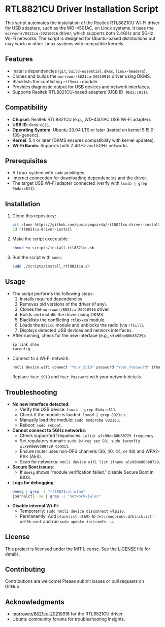 # RTL8821CU Driver Installation Script

This script automates the installation of the Realtek RTL8821CU Wi-Fi driver for USB adapters, such as the WD-4501AC, on Linux systems. It uses the `morrownr/8821cu-20210916` driver, which supports both 2.4GHz and 5GHz Wi-Fi networks. The script is designed for Ubuntu-based distributions but may work on other Linux systems with compatible kernels.

## Features

- Installs dependencies (`git`, `build-essential`, `dkms`, `linux-headers`).
- Clones and builds the `morrownr/8821cu-20210916` driver using DKMS.
- Blacklists the conflicting `rtl8xxxu` module.
- Provides diagnostic output for USB devices and network interfaces.
- Supports Realtek RTL8821CU-based adapters (USB ID: `0bda:c811`).

## Compatibility

- **Chipset**: Realtek RTL8821CU (e.g., WD-4501AC USB Wi-Fi adapter).
- **USB ID**: `0bda:c811`.
- **Operating System**: Ubuntu 20.04 LTS or later (tested on kernel 5.15.0-139-generic).
- **Kernel**: 5.4 or later (DKMS ensures compatibility with kernel updates).
- **Wi-Fi Bands**: Supports both 2.4GHz and 5GHz networks.

## Prerequisites

- A Linux system with `sudo` privileges.
- Internet connection for downloading dependencies and the driver.
- The target USB Wi-Fi adapter connected (verify with `lsusb | grep 0bda:c811`).

## Installation

1. Clone this repository:
   ```bash
   git clone https://github.com/gustavoguarda/rtl8821cu-driver-install.git
   cd rtl8821cu-driver-install
   ```
2. Make the script executable:
   ```bash
   chmod +x scripts/install_rtl8821cu.sh
   ```
3. Run the script with `sudo`:
   ```bash
   sudo ./scripts/install_rtl8821cu.sh
   ```

## Usage

- The script performs the following steps:
  1. Installs required dependencies.
  2. Removes old versions of the driver (if any).
  3. Clones the `morrownr/8821cu-20210916` driver.
  4. Builds and installs the driver using DKMS.
  5. Blacklists the conflicting `rtl8xxxu` module.
  6. Loads the `8821cu` module and unblocks the radio (via `rfkill`).
  7. Displays detected USB devices and network interfaces.
- After running, check for the new interface (e.g., `wlx90de80b88729`):
  ```bash
  ip link show
  iwconfig
  ```
- Connect to a Wi-Fi network:
  ```bash
  nmcli device wifi connect "Your_SSID" password "Your_Password" ifname wlx90de80b88729
  ```
  Replace `Your_SSID` and `Your_Password` with your network details.

## Troubleshooting

- **No new interface detected**:
  - Verify the USB device: `lsusb | grep 0bda:c811`.
  - Check if the module is loaded: `lsmod | grep 8821cu`.
  - Manually load the module: `sudo modprobe 8821cu`.
  - Reboot: `sudo reboot`.
- **Cannot connect to 5GHz networks**:
  - Check supported frequencies: `iwlist wlx90de80b88729 frequency`.
  - Set regulatory domain: `sudo iw reg set BR; sudo iwconfig wlx90de80b88729 commit`.
  - Ensure router uses non-DFS channels (36, 40, 44, or 48) and WPA2-PSK (AES).
  - Scan for networks: `nmcli device wifi list ifname wlx90de80b88729`.
- **Secure Boot issues**:
  - If `dmesg` shows "module verification failed," disable Secure Boot in BIOS.
- **Logs for debugging**:
  ```bash
  dmesg | grep -i "rtl8821cu\|wlan"
  journalctl -xe | grep -i "network\|wlan"
  ```
- **Disable internal Wi-Fi**:
  - Temporarily: `sudo nmcli device disconnect wlp1s0`.
  - Permanently: Add `blacklist ath9k` to `/etc/modprobe.d/blacklist-ath9k.conf` and run `sudo update-initramfs -u`.

## License

This project is licensed under the MIT License. See the [LICENSE](LICENSE) file for details.

## Contributing

Contributions are welcome! Please submit issues or pull requests on GitHub.

## Acknowledgments

- [morrownr/8821cu-20210916](https://github.com/morrownr/8821cu-20210916) for the RTL8821CU driver.
- Ubuntu community forums for troubleshooting insights.
